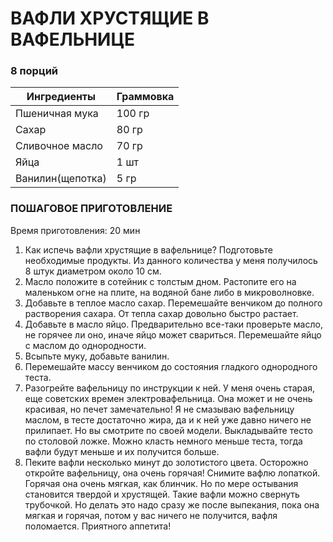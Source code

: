 # ВАФЛИ ХРУСТЯЩИЕ В ВАФЕЛЬНИЦЕ

 ### 8 порций
| Ингредиенты     | Граммовка |
|-----------------|-----------|
| Пшеничная мука  | 100 гр    |
| Сахар           | 80 гр     |
| Сливочное масло | 70 гр     |
| Яйца            | 1 шт      |
| Ванилин(щепотка)| 5 гр      |

### ПОШАГОВОЕ ПРИГОТОВЛЕНИЕ
 Время приготовления: 20 мин
 
1. Как испечь вафли хрустящие в вафельнице? Подготовьте необходимые продукты. Из данного количества у меня получилось 8 штук диаметром около 10 см.
2. Масло положите в сотейник с толстым дном. Растопите его на маленьком огне на плите, на водяной бане либо в микроволновке.
3. Добавьте в теплое масло сахар. Перемешайте венчиком до полного растворения сахара. От тепла сахар довольно быстро растает.
4. Добавьте в масло яйцо. Предварительно все-таки проверьте масло, не горячее ли оно, иначе яйцо может свариться. Перемешайте яйцо с маслом до однородности.
5. Всыпьте муку, добавьте ванилин.
6. Перемешайте массу венчиком до состояния гладкого однородного теста.
7. Разогрейте вафельницу по инструкции к ней. У меня очень старая, еще советских времен электровафельница. Она может и не очень красивая, но печет замечательно!
   Я не смазываю вафельницу маслом, в тесте достаточно жира, да и к ней уже давно ничего не прилипает. Но вы смотрите по своей модели. Выкладывайте тесто по столовой ложке.
   Можно класть немного меньше теста, тогда вафли будут меньше и их получится больше.
9. Пеките вафли несколько минут до золотистого цвета. Осторожно откройте вафельницу, она очень горячая! Снимите вафлю лопаткой. Горячая она очень мягкая, как блинчик.
    Но по мере остывания становится твердой и хрустящей. Такие вафли можно свернуть трубочкой. Но делать это надо сразу же после выпекания, пока она мягкая и горячая,
   потом у вас ничего не получится, вафля поломается. Приятного аппетита!
